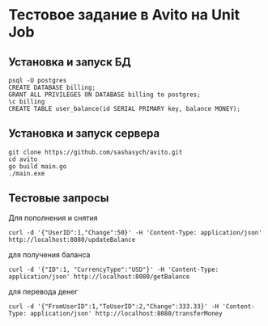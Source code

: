 # Тестовое задание в Avito на Unit Job
## Установка и запуск БД
```
psql -U postgres
CREATE DATABASE billing;
GRANT ALL PRIVILEGES ON DATABASE billing to postgres;
\c billing
CREATE TABLE user_balance(id SERIAL PRIMARY key, balance MONEY);
```
## Установка и запуск сервера
```
git clone https://github.com/sashasych/avito.git
cd avito
go build main.go
./main.exe
```
## Тестовые запросы
Для пополнения и снятия
```
curl -d '{"UserID":1,"Change":50}' -H 'Content-Type: application/json' http://localhost:8080/updateBalance
```
для получения баланса
```
curl -d '{"ID":1, "CurrencyType":"USD"}' -H 'Content-Type: application/json' http://localhost:8080/getBalance
```
для перевода денег
```
curl -d '{"FromUserID":1,"ToUserID":2,"Change":333.33}' -H 'Content-Type: application/json' http://localhost:8080/transferMoney
```
